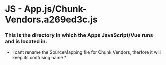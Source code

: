 # JS - App.js/Chunk-Vendors.a269ed3c.js
### This is the directory in which the Apps JavaScript/Vue runs and is located in.
* I cant rename the SourceMapping file for Chunk Vendors, therfore it will keep its confusing name *
